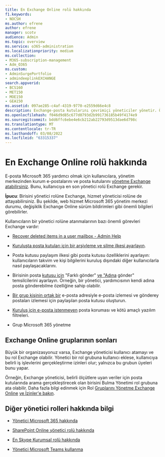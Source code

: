 ```yaml
---
title: En Exchange Online rolü hakkında
f1.keywords:
- NOCSH
ms.author: efrene
author: efrene
manager: scotv
audience: Admin
ms.topic: overview
ms.service: o365-administration
ms.localizationpriority: medium
ms.collection:
- M365-subscription-management
- Adm_O365
ms.custom:
- AdminSurgePortfolio
- admindeeplinkEXCHANGE
search.appverid:
- BCS160
- MET150
- MOE150
- GEA150
ms.assetid: 097ae285-c4af-4319-9770-e2559d66e4c8
description: Exchange-posta kutularını çevrimiçi yöneticiler yönetir. Örneğin, kullanıcının posta kutusunda silinmiş öğeleri kurtarabilirsiniz.
ms.openlocfilehash: f046d9d85c677d0793d2b991736185b49f4174e9
ms.sourcegitcommit: bdd6ffc6ebe4e6cb212ab22793d9513dae6d798c
ms.translationtype: MT
ms.contentlocale: tr-TR
ms.lasthandoff: 03/08/2022
ms.locfileid: "63315337"
---
```

# <a name="about-the-exchange-online-admin-role"></a>En Exchange Online rolü hakkında

E-posta Microsoft 365 yardımcı olmak için kullanıcılara, yönetim [](assign-admin-roles.md) merkezinden kurum e-postalarını ve posta kutularını <a href="https://go.microsoft.com/fwlink/p/?linkid=2059104" target="_blank">yönetme Exchange atabilirsiniz</a>. Bunu, kullanıcıya en son yönetici rolü Exchange gerekir.
  
 **İpucu**: Birisini yönetici rolüne Exchange, hizmet yöneticisi rolüne de attayabilirsiniz. Bu şekilde, web hizmet Microsoft 365 yönetim merkezi durumu, değişiklik Exchange Online sürüm bildirimleri gibi önemli bilgileri görebilirler.

Kullanıcıların bir yönetici rolüne atanmalarının bazı önemli görevleri Exchange vardır:
  
- [Recover deleted items in a user mailbox - Admin Help](/Exchange/recipients-in-exchange-online/manage-user-mailboxes/recover-deleted-messages)

- [Kuruluşta posta kutuları için bir arşivleme ve silme ilkesi ayarlayın](../../compliance/set-up-an-archive-and-deletion-policy-for-mailboxes.md).

- Posta kutusu paylaşım ilkesi gibi posta kutusu özelliklerini ayarlayın: kullanıcıların takvim ve kişi bilgilerini kuruluş dışındaki diğer kullanıcılarla nasıl paylaşacaklarını.

- Birisinin posta [kutusu için](give-mailbox-permissions-to-another-user.md#send-email-from-another-users-mailbox) "Farklı gönder" [ve "Adına](give-mailbox-permissions-to-another-user.md#send-email-on-behalf-of-another-user) gönder" temsilcilerini ayarlayın. Örneğin, bir yönetici, yardımcısının kendi adına posta gönderebilme özelliğine sahip olabilir.

- [Bir grup kişinin ortak bir](../email/create-a-shared-mailbox.md) e-posta adresiyle e-posta izlemesi ve gönderey postaları izlemesi için paylaşılan posta kutusu oluşturun.

- [Kuruluş için e-posta istenmeyen](../../security/office-365-security/anti-spam-protection.md) posta koruması ve kötü amaçlı yazılım filtreleri.

- Grup Microsoft 365 yönetme

## <a name="exchange-online-role-groups"></a>Exchange Online gruplarının sonları

Büyük bir organizasyonuz varsa, Exchange yöneticisi kullanıcı atamayı ve bu rol Exchange olabilir. Yönetici bir rol grubuna kullanıcı eklese, kullanıcıya belirli iş işlevlerini gerçekleştirme izinleri olur; yalnızca bu grubun üyeleri bunu yapar.
  
 Örneğin, Exchange yöneticisi, belirli ölçütlere uyan veriler için posta kutularında arama gerçekleştirecek olan birisini Bulma Yönetimi rol grubuna ata olabilir. Daha fazla bilgi edinmek için Rol [Gruplarını Yönetme Exchange Online](/exchange/permissions-exo/permissions-exo) [ve İzinler'e bakın](/exchange/manage-role-groups-exchange-2013-help).
  
## <a name="learn-about-other-admin-roles"></a>Diğer yönetici rolleri hakkında bilgi

- [Yönetici Microsoft 365 hakkında](about-admin-roles.md)

- [SharePoint Online yönetici rolü hakkında](/sharepoint/sharepoint-admin-role)

- [En Skype Kurumsal rolü hakkında](/skypeforbusiness/skype-for-business-online)

- [Yönetici Microsoft Teams kullanma](/MicrosoftTeams/using-admin-roles)